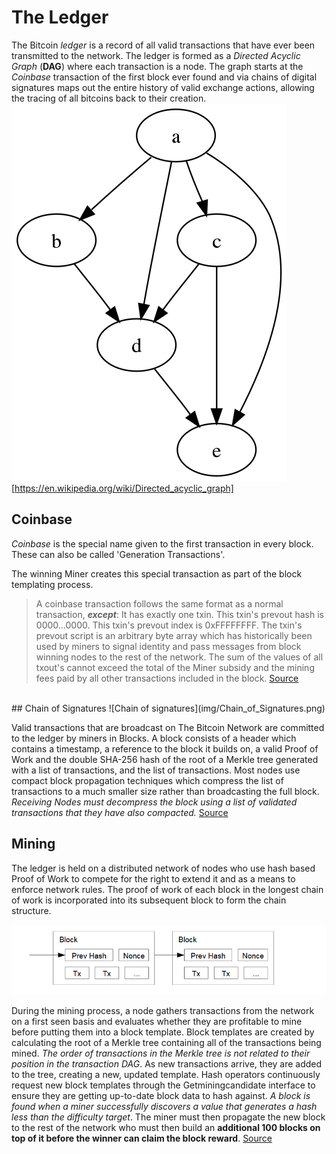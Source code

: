 # The Ledger
The Bitcoin _ledger_ is a record of all valid transactions that have ever been transmitted to the network. The ledger is formed as a _Directed Acyclic Graph_ (__DAG__) where each transaction is a node. The graph starts at the _Coinbase_ transaction of the first block ever found and via chains of digital signatures maps out the entire history of valid exchange actions, allowing the tracing of all bitcoins back to their creation.
<br>
![DAG](img/DAG.png)
<br>
[https://en.wikipedia.org/wiki/Directed_acyclic_graph]
<br>
## Coinbase
_Coinbase_ is the special name given to the first transaction in every block. These can also be called 'Generation Transactions'.

The winning Miner creates this special transaction as part of the block templating process.

> A coinbase transaction follows the same format as a normal transaction, ___except___:
> It has exactly one txin.
> This txin's prevout hash is 0000...0000.
> This txin's prevout index is 0xFFFFFFFF.
> The txin's prevout script is an arbitrary byte array which has historically been used by 
> miners to signal identity and pass messages from block winning nodes to the rest of the 
> network.
>The sum of the values of all txout's cannot exceed the total of the Miner subsidy and the 
> mining fees paid by all other transactions included in the block.
[Source](https://wiki.bitcoinsv.io/index.php/Coinbase)
<br>
## Chain of Signatures
![Chain of signatures](img/Chain_of_Signatures.png)

Valid transactions that are broadcast on The Bitcoin Network are committed to the ledger by miners in Blocks. A block consists of a header which contains a timestamp, a reference to the block it builds on, a valid Proof of Work and the double SHA-256 hash of the root of a Merkle tree generated with a list of transactions, and the list of transactions. Most nodes use compact block propagation techniques which compress the list of transactions to a much smaller size rather than broadcasting the full block. _Receiving Nodes must decompress the block using a list of validated transactions that they have also compacted._
[Source](https://wiki.bitcoinsv.io/index.php/Main_Page#The_Ledger)

## Mining

The ledger is held on a distributed network of nodes who use hash based Proof of Work to compete for the right to extend it and as a means to enforce network rules. The proof of work of each block in the longest chain of work is incorporated into its subsequent block to form the chain structure.

![Proof of Work](imt/../img/Proof_of_Work.png)

During the mining process, a node gathers transactions from the network on a first seen basis and evaluates whether they are profitable to mine before putting them into a block template. Block templates are created by calculating the root of a Merkle tree containing all of the transactions being mined. _The order of transactions in the Merkle tree is not related to their position in the transaction DAG_. As new transactions arrive, they are added to the tree, creating a new, updated template. Hash operators continuously request new block templates through the Getminingcandidate interface to ensure they are getting up-to-date block data to hash against. _A block is found when a miner successfully discovers a value that generates a hash less than the difficulty target_. The miner must then propagate the new block to the rest of the network who must then build an __additional 100 blocks on top of it before the winner can claim the block reward__.
[Source](https://wiki.bitcoinsv.io/index.php/Main_Page#The_Ledger)

